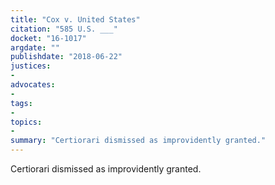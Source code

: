 ```yaml
---
title: "Cox v. United States"
citation: "585 U.S. ___"
docket: "16-1017"
argdate: ""
publishdate: "2018-06-22"
justices:
- 
advocates:
- 
tags:
- 
topics:
- 
summary: "Certiorari dismissed as improvidently granted."
---
```

Certiorari dismissed as improvidently granted.

